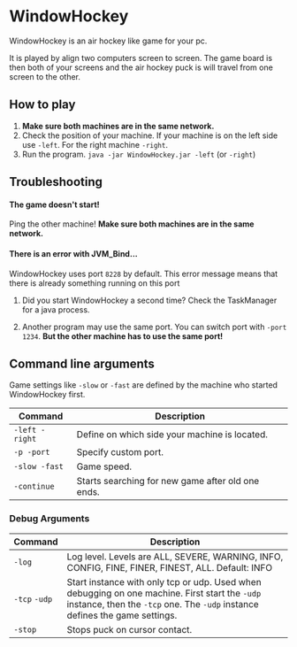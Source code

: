 WindowHockey
============

WindowHockey is an air hockey like game for your pc.

It is played by align two computers screen to screen. The game board is then both of your screens and the air hockey puck is will travel from one screen to the other.

How to play
-----------

1. **Make sure both machines are in the same network.**
2. Check the position of your machine. If your machine is on the left side use ```-left```. For the right machine ```-right```.
3. Run the program. ```java -jar WindowHockey.jar -left``` (or ```-right```)

Troubleshooting
---------------

#### The game doesn't start!
Ping the other machine! **Make sure both machines are in the same network.**

#### There is an error with **JVM_Bind**...
WindowHockey uses port ```8228``` by default. This error message means that there is already something running on this port

1. Did you start WindowHockey a second time? Check the TaskManager for a java process.

2. Another program may use the same port. You can switch port with ```-port 1234```. **But the other machine has to use the same port!**

Command line arguments
----------------------

Game settings like ```-slow``` or ```-fast``` are defined by the machine who started WindowHockey first.

| Command | Description |
| --- | --- |
|```-left -right```|Define on which side your machine is located.|
|```-p -port```|Specify custom port.|
|```-slow -fast```|Game speed.|
|```-continue```|Starts searching for new game after old one ends.|

### Debug Arguments
| Command | Description |
| --- | --- |
|```-log```| Log level. Levels are ALL, SEVERE, WARNING, INFO, CONFIG, FINE, FINER, FINEST, ALL. Default: INFO |
|```-tcp``` ```-udp```| Start instance with only tcp or udp. Used when debugging on one machine. First start the ```-udp``` instance, then the ```-tcp``` one. The ```-udp``` instance defines the game settings. |
|```-stop```| Stops puck on cursor contact. |

